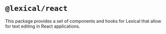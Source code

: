 # `@lexical/react`

This package provides a set of components and hooks for Lexical that allow for text editing in React applications.
